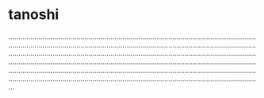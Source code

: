 # tanoshi
...........................................................................................................................................................................................................................................................................................................................................................................................................................................................................................................................................................................................................................................................................................................................................................................